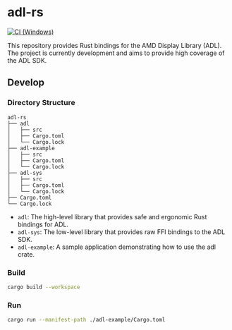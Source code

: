 # adl-rs

[![CI (Windows)](https://github.com/shm11C3/adl-rs/actions/workflows/ci.yml/badge.svg)](https://github.com/shm11C3/adl-rs/actions/workflows/ci.yml)

This repository provides Rust bindings for the AMD Display Library (ADL).  
The project is currently development and aims to provide high coverage of the ADL SDK.

## Develop

### Directory Structure

```text
adl-rs
├── adl
│   ├── src
│   ├── Cargo.toml
│   └── Cargo.lock
├── adl-example
│   ├── src
│   ├── Cargo.toml
│   └── Cargo.lock
├── adl-sys
│   ├── src
│   ├── Cargo.toml
│   └── Cargo.lock
├── Cargo.toml
└── Cargo.lock
```

- `adl`: The high-level library that provides safe and ergonomic Rust bindings for ADL.
- `adl-sys`: The low-level library that provides raw FFI bindings to the ADL SDK.
- `adl-example`: A sample application demonstrating how to use the adl crate.

### Build

```bash
cargo build --workspace
```

### Run

```bash
cargo run --manifest-path ./adl-example/Cargo.toml
```
